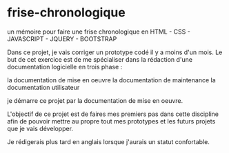 # frise-chronologique
un mémoire pour faire une frise chronologique en HTML - CSS - JAVASCRIPT - JQUERY - BOOTSTRAP

Dans ce projet, je vais corriger un prototype codé il y a moins d'un mois.
Le but de cet exercice est de me spécialiser dans la rédaction d'une documentation logicielle en trois phase :

la documentation de mise en oeuvre
la documentation de maintenance
la documentation utilisateur

je démarre ce projet par la documentation de mise en oeuvre.

L'objectif de ce projet est de faires mes premiers pas dans cette discipline afin de pouvoir mettre au propre tout mes prototypes et les futurs projets que je vais développer.

Je rédigerais plus tard en anglais lorsque j'aurais un statut confortable.

